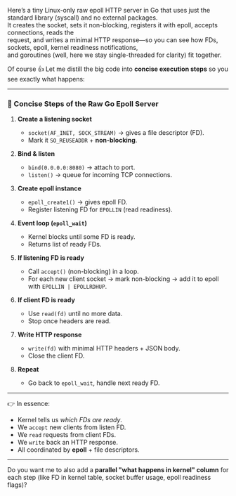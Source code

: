Here’s a tiny Linux-only raw epoll HTTP server in Go that uses just the standard library (syscall) and no external packages. <br>
It creates the socket, sets it non-blocking, registers it with epoll, accepts connections, reads the <br> request, and writes a minimal HTTP response—so you can see how FDs, sockets, epoll, kernel readiness notifications, <br>
and goroutines (well, here we stay single-threaded for clarity) fit together.


Of course 👍 Let me distill the big code into **concise execution steps** so you see exactly what happens:

---

### 🔹 Concise Steps of the Raw Go Epoll Server

1. **Create a listening socket**

   * `socket(AF_INET, SOCK_STREAM)` → gives a file descriptor (FD).
   * Mark it `SO_REUSEADDR` + **non-blocking**.

2. **Bind & listen**

   * `bind(0.0.0.0:8080)` → attach to port.
   * `listen()` → queue for incoming TCP connections.

3. **Create epoll instance**

   * `epoll_create1()` → gives epoll FD.
   * Register listening FD for `EPOLLIN` (read readiness).

4. **Event loop (`epoll_wait`)**

   * Kernel blocks until some FD is ready.
   * Returns list of ready FDs.

5. **If listening FD is ready**

   * Call `accept()` (non-blocking) in a loop.
   * For each new client socket → mark non-blocking → add it to epoll with `EPOLLIN | EPOLLRDHUP`.

6. **If client FD is ready**

   * Use `read(fd)` until no more data.
   * Stop once headers are read.

7. **Write HTTP response**

   * `write(fd)` with minimal HTTP headers + JSON body.
   * Close the client FD.

8. **Repeat**

   * Go back to `epoll_wait`, handle next ready FD.

---

👉 In essence:

* Kernel tells us *which FDs are ready*.
* We `accept` new clients from listen FD.
* We `read` requests from client FDs.
* We `write` back an HTTP response.
* All coordinated by **epoll** + file descriptors.

---

Do you want me to also add a **parallel "what happens in kernel" column** for each step (like FD in kernel table, socket buffer usage, epoll readiness flags)?
